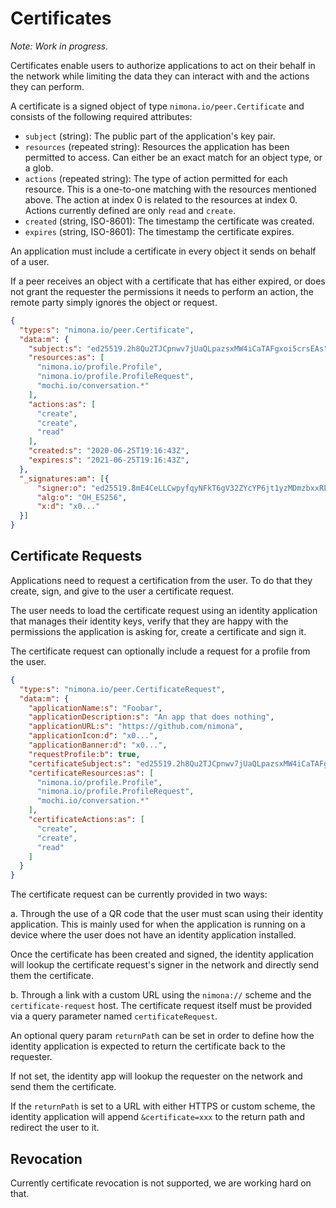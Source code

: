 # Certificates

_Note: Work in progress._

Certificates enable users to authorize applications to act on their behalf
in the network while limiting the data they can interact with and the actions
they can perform.

A certificate is a signed object of type `nimona.io/peer.Certificate` and
consists of the following required attributes:

* `subject` (string): The public part of the application's key pair.
* `resources` (repeated string): Resources the application has been permitted
  to access. Can either be an exact match for an object type, or a glob.
* `actions` (repeated string): The type of action permitted for each resource.
  This is a one-to-one matching with the resources mentioned above. The action
  at index 0 is related to the resources at index 0. Actions currently defined
  are only `read` and `create`.
* `created` (string, ISO-8601): The timestamp the certificate was created.
* `expires` (string, ISO-8601): The timestamp the certificate expires.

An application must include a certificate in every object it sends on behalf of
a user.

If a peer receives an object with a certificate that has either expired, or
does not grant the requester the permissions it needs to perform an action,
the remote party simply ignores the object or request.

```json
{
  "type:s": "nimona.io/peer.Certificate",
  "data:m": {
    "subject:s": "ed25519.2h8Qu2TJCpnwv7jUaQLpazsxMW4iCaTAFgxoi5crsEAs",
    "resources:as": [
      "nimona.io/profile.Profile",
      "nimona.io/profile.ProfileRequest",
      "mochi.io/conversation.*"
    ],
    "actions:as": [
      "create",
      "create",
      "read"
    ],
    "created:s": "2020-06-25T19:16:43Z",
    "expires:s": "2021-06-25T19:16:43Z",
  },
  "_signatures:am": [{
      "signer:o": "ed25519.8mE4CeLLCwpyfqyNFkT6gV32ZYcYP6jt1yzMDmzbxxRL",
      "alg:o": "OH_ES256",
      "x:d": "x0..."
  }]
}
```

## Certificate Requests

Applications need to request a certification from the user.
To do that they create, sign, and give to the user a certificate request.

The user needs to load the certificate request using an identity application
that manages their identity keys, verify that they are happy with the
permissions the application is asking for, create a certificate and sign it.

The certificate request can optionally include a request for a profile from
the user.

```json
{
  "type:s": "nimona.io/peer.CertificateRequest",
  "data:m": {
    "applicationName:s": "Foobar",
    "applicationDescription:s": "An app that does nothing",
    "applicationURL:s": "https://github.com/nimona",
    "applicationIcon:d": "x0...",
    "applicationBanner:d": "x0...",
    "requestProfile:b": true,
    "certificateSubject:s": "ed25519.2h8Qu2TJCpnwv7jUaQLpazsxMW4iCaTAFgxoi5crsEAs",
    "certificateResources:as": [
      "nimona.io/profile.Profile",
      "nimona.io/profile.ProfileRequest",
      "mochi.io/conversation.*"
    ],
    "certificateActions:as": [
      "create",
      "create",
      "read"
    ]
  }
}
```

The certificate request can be currently provided in two ways:

a. Through the use of a QR code that the user must scan using their identity
application.
This is mainly used for when the application is running on a device where the
user does not have an identity application installed.

Once the certificate has been created and signed, the identity application
will lookup the certificate request's signer in the network and directly
send them the certificate.

b. Through a link with a custom URL using the `nimona://` scheme and the
`certificate-request` host.
The certificate request itself must be provided via a query parameter named
`certificateRequest`.

An optional query param `returnPath` can be set in order to define how the
identity application is expected to return the certificate back to the
requester.

If not set, the identity app will lookup the requester on the network and send
them the certificate.

If the `returnPath` is set to a URL with either HTTPS or custom scheme, the
identity application will append `&certificate=xxx` to the return path and
redirect the user to it.

## Revocation

Currently certificate revocation is not supported, we are working hard on that.
